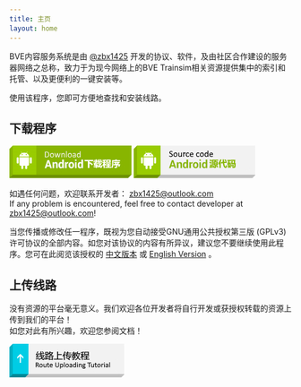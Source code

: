 ```yaml
---
title: 主页
layout: home
---
```


BVE内容服务系统是由 [@zbx1425](https://github.com/zbx1425) 开发的协议、软件，及由社区合作建设的服务器网络之总称，致力于为现今网络上的BVE Trainsim相关资源提供集中的索引和托管、以及更便利的一键安装等。

使用该程序，您即可方便地查找和安装线路。

## 下载程序

[![Android下载程序](btn_download_android.png)](https://api.zbx1425.tk:8953/build/bcs-apk)
[![Android源代码](btn_source_android.png)](https://github.com/BVEContentService/BCSClientAndroid)

如遇任何问题，欢迎联系开发者： [zbx1425@outlook.com](mailto:zbx1425@outlook.com)  
If any problem is encountered, feel free to contact developer at [zbx1425@outlook.com](mailto:zbx1425@outlook.com)!

当您传播或修改任一程序，既视为您自动接受GNU通用公共授权第三版 (GPLv3) 许可协议的全部内容。如您对该协议的内容有所异议，建议您不要继续使用此程序。您可在此阅览该授权的 [中文版本](gplv3_zh.html) 或 [English Version](gplv3.html) 。

## 上传线路

没有资源的平台毫无意义。我们欢迎各位开发者将自行开发或获授权转载的资源上传到我们的平台！  
如您对此有所兴趣，欢迎您参阅文档！

[![线路上传教程](btn_tutorial_upload.png)](prepare.html)